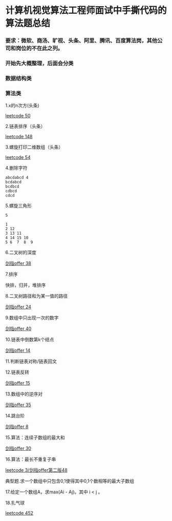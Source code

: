 # 计算机视觉算法工程师面试中手撕代码的算法题总结

### 要求：微软、商汤、旷视、头条、阿里、腾讯、百度算法岗，其他公司和岗位的不在此之列。

### 开始先大概整理，后面会分类

### 数据结构类

### 算法类
1.x的n次方(头条)

[leetcode 50](https://leetcode.com/problems/powx-n/)

2.链表排序（头条）

[leetcode 148](https://leetcode.com/problems/sort-list/)

3.螺旋打印二维数组（头条）

[leetcode 54](https://leetcode.com/problems/spiral-matrix/)

4.删除字符
```
abcdabcd 4
bcdabcd
bcdbcd
cdbcd
cdcd
```
5.螺旋三角形
```
5

1
2 12
3 13 11
4 14 15 10
5 6  7  8  9
```
6.二叉树的深度

[剑指offer 38](https://www.nowcoder.com/practice/435fb86331474282a3499955f0a41e8b?tpId=13&tqId=11191&tPage=1&rp=1&ru=/ta/coding-interviews&qru=/ta/coding-interviews/question-ranking)

7.排序

快排，归并，堆排序

8.二叉树路径和为某一值的路径

[剑指offer 24](https://www.nowcoder.com/practice/b736e784e3e34731af99065031301bca?tpId=13&tqId=11177&tPage=1&rp=1&ru=/ta/coding-interviews&qru=/ta/coding-interviews/question-ranking)

9.数组中只出现一次的数字

[剑指offer 40](https://www.nowcoder.com/practice/e02fdb54d7524710a7d664d082bb7811?tpId=13&tqId=11193&tPage=1&rp=1&ru=/ta/coding-interviews&qru=/ta/coding-interviews/question-ranking)

10.链表中倒数第k个结点

[剑指offer 14](https://www.nowcoder.com/practice/529d3ae5a407492994ad2a246518148a?tpId=13&tqId=11167&tPage=1&rp=1&ru=/ta/coding-interviews&qru=/ta/coding-interviews/question-ranking)

11.判断链表对称/链表回文

12.链表反转

[剑指offer 15](https://www.nowcoder.com/practice/75e878df47f24fdc9dc3e400ec6058ca?tpId=13&tqId=11168&tPage=1&rp=1&ru=/ta/coding-interviews&qru=/ta/coding-interviews/question-ranking)

13.数组中的逆序对

[剑指offer 35](https://www.nowcoder.com/practice/96bd6684e04a44eb80e6a68efc0ec6c5?tpId=13&tqId=11188&tPage=1&rp=1&ru=/ta/coding-interviews&qru=/ta/coding-interviews/question-ranking)

14.跳台阶

[剑指offer 8](https://www.nowcoder.com/practice/8c82a5b80378478f9484d87d1c5f12a4?tpId=13&tqId=11161&tPage=1&rp=1&ru=%2Fta%2Fcoding-interviews&qru=%2Fta%2Fcoding-interviews%2Fquestion-ranking)

15.算法：连续子数组的最大和

[剑指offer 30](https://www.nowcoder.com/practice/459bd355da1549fa8a49e350bf3df484?tpId=13&tqId=11183&tPage=1&rp=1&ru=/ta/coding-interviews&qru=/ta/coding-interviews/question-ranking)

16.算法：最长不重复子串

[leetcode 3/剑指offer第二版48](https://leetcode.com/problems/longest-substring-without-repeating-characters/)

典型题.求一个数组中只包含0,1使得其中0,1个数相等的最大子数组

17.给定一个数组A，求max(Ai - Aj)。其中 i < j 。

18.扎气球

[leetcode 452](https://blog.csdn.net/yysave/article/details/84403875)

